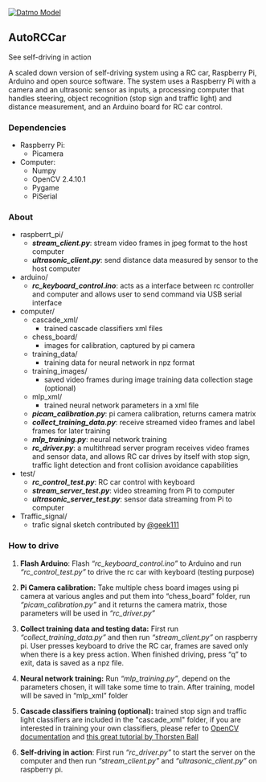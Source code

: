[![Datmo Model](https://datmo.com/sarfaraz/autorccar/badge.svg)](https://datmo.com/sarfaraz/autorccar)


## AutoRCCar

See self-driving in action


  A scaled down version of self-driving system using a RC car, Raspberry Pi, Arduino and open source software. The system uses a Raspberry Pi with a camera and an ultrasonic sensor as inputs, a processing computer that handles steering, object recognition (stop sign and traffic light) and distance measurement, and an Arduino board for RC car control.
  
### Dependencies
* Raspberry Pi: 
  - Picamera
* Computer:
  - Numpy
  - OpenCV 2.4.10.1
  - Pygame
  - PiSerial
  
### About
- raspberrt_pi/ 
  -	***stream_client.py***: stream video frames in jpeg format to the host computer
  -	***ultrasonic_client.py***: send distance data measured by sensor to the host computer
- arduino/
  -	***rc_keyboard_control.ino***: acts as a interface between rc controller and computer and allows user to send command via USB serial interface
- computer/
  -	cascade_xml/ 
    - trained cascade classifiers xml files
  -	chess_board/ 
    - images for calibration, captured by pi camera 
  -	training_data/ 
    - training data for neural network in npz format
  -	training_images/ 
    - saved video frames during image training data collection stage (optional)
  -	mlp_xml/ 
    - trained neural network parameters in a xml file
  -	***picam_calibration.py***: pi camera calibration, returns camera matrix
  -	***collect_training_data.py***: receive streamed video frames and label frames for later training
  -	***mlp_training.py***: neural network training
  -	***rc_driver.py***: a multithread server program receives video frames and sensor data, and allows RC car drives by itself with stop sign, traffic light detection and front collision avoidance capabilities
- test/
  -	***rc_control_test.py***: RC car control with keyboard 
  -	***stream_server_test.py***: video streaming from Pi to computer
  -	***ultrasonic_server_test.py***: sensor data streaming from Pi to computer
- Traffic_signal/ 
  - trafic signal sketch contributed by [@geek111](https://github.com/geek1111)


### How to drive
1. **Flash Arduino**: Flash *“rc_keyboard_control.ino”* to Arduino and run *“rc_control_test.py”* to drive the rc car with keyboard (testing purpose)

2. **Pi Camera calibration:** Take multiple chess board images using pi camera at various angles and put them into “chess_board” folder, run *“picam_calibration.py”* and it returns the camera matrix, those parameters will be used in *“rc_driver.py”*

3. **Collect training data and testing data:** First run *“collect_training_data.py”* and then run *“stream_client.py”* on raspberry pi. User presses keyboard to drive the RC car, frames are saved only when there is a key press action. When finished driving, press “q” to exit, data is saved as a npz file. 

4. **Neural network training:** Run *“mlp_training.py”*, depend on the parameters chosen, it will take some time to train. After training, model will be saved in “mlp_xml” folder

5. **Cascade classifiers training (optional):** trained stop sign and traffic light classifiers are included in the "cascade_xml" folder, if you are interested in training your own classifiers, please refer to [OpenCV documentation](http://docs.opencv.org/doc/user_guide/ug_traincascade.html) and [this great tutorial by Thorsten Ball](http://coding-robin.de/2013/07/22/train-your-own-opencv-haar-classifier.html)

6. **Self-driving in action**: First run *“rc_driver.py”* to start the server on the computer and then run *“stream_client.py”* and *“ultrasonic_client.py”* on raspberry pi. 

